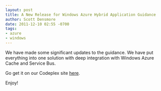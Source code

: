 ```yaml
---
layout: post
title: A New Release for Windows Azure Hybrid Application Guidance
author: Scott Densmore
date: 2011-12-10 02:55 -0700
tags:
- azure
- windows
---
```


We have made some significant updates to the guidance. We have put everything into one solution with deep integration with Windows Azure Cache and Service Bus.

Go get it on our Codeplex site [here](http://wag.codeplex.com/releases/view/74838).

Enjoy!
